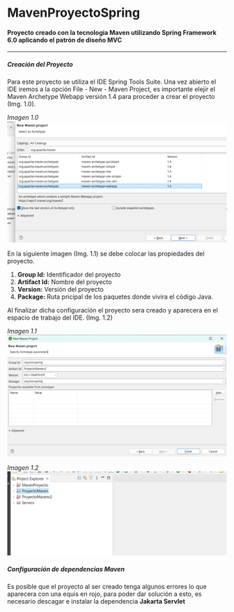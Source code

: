 # MavenProyectoSpring
#### Proyecto creado con la tecnologia Maven utilizando Spring Framework 6.0 aplicando el patrón de diseño MVC

---

##### Creación del Proyecto

Para este proyecto se utiliza el IDE Spring Tools Suite. Una vez abierto el IDE iremos a la opción File - New - Maven Project, es importante elejir el Maven Archetype Webapp versión 1.4 para proceder a crear el proyecto (Img. 1.0).

*Imagen 1.0*
![Imagen Archetype](/imgGit/Archetype.png "Maven Archetype Webapp 1.4")


En la siguiente imagen (Img. 1.1) se debe colocar las propiedades del proyecto.

1. **Group Id:** Identificador del proyecto
2. **Artifact Id:** Nombre del proyecto
3. **Version:** Versión del proyecto
4. **Package:**  Ruta pricipal de los paquetes donde vivira el código Java. 
   
Al finalizar dicha configuración el proyecto sera creado y aparecera en el espacio de trabajo del IDE. (Img. 1.2)

*Imagen 1.1*
![Parametros Archetype](/imgGit/PropiedadesArchetype.png "Parametros Maven Archetype Webapp 1.4")

*Imagen 1.2*
![Workspace Spring Tools](/imgGit/EspacioProyectos.png "Espacio de trabajo Spring Tools")

##### Configuración de dependencias Maven

Es posible que el proyecto al ser creado tenga algunos errores lo que aparecera con una equis en rojo, para poder dar solución a esto, es necesario descagar e instalar la dependencia **Jakarta Servlet**
